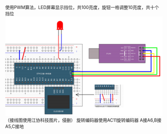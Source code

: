 使用PWM算法，LED屏幕显示挡位，共100亮度，旋钮一格调整10亮度，共十个挡位
![alt text](image.png)
（接线图使用江协科技图片，侵删）
旋转编码器使用AC11旋转编码器
A接A6,B接A5,C接地